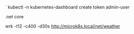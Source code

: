 `
kubectl -n kubernetes-dashboard create token admin-user

.net core

wrk -t12 -c400 -d30s http://microk8s.local/net/weather
